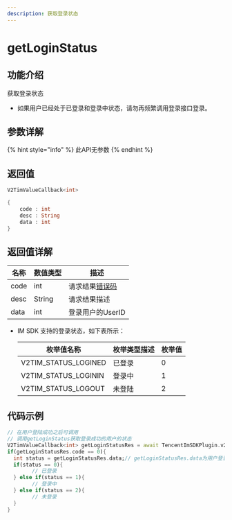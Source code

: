 ```yaml
---
description: 获取登录状态
---
```


# getLoginStatus

## 功能介绍

获取登录状态

* 如果用户已经处于已登录和登录中状态，请勿再频繁调用登录接口登录。

## 参数详解

{% hint style="info" %}
此API无参数
{% endhint %}

## 返回值

```dart
V2TimValueCallback<int>

{
    code : int
    desc : String
    data : int
}
```

## 返回值详解

| 名称   | 数值类型   | 描述                                                             |
| ---- | ------ | -------------------------------------------------------------- |
| code | int    | 请求结果[错误码](https://cloud.tencent.com/document/product/269/1671) |
| desc | String | 请求结果描述                                                         |
| data | int    | 登录用户的UserID                                                    |

*   IM SDK 支持的登录状态，如下表所示：

    | 枚举值名称                  | 枚举类型描述 | 枚举值 |
    | ---------------------- | ------ | --- |
    | V2TIM\_STATUS\_LOGINED | 已登录    | 0   |
    | V2TIM\_STATUS\_LOGININ | 登录中    | 1   |
    | V2TIM\_STATUS\_LOGOUT  | 未登陆    | 2   |

## 代码示例  &#x20;

```dart
// 在用户登陆成功之后可调用
// 调用getLoginStatus获取登录成功的用户的状态
V2TimValueCallback<int> getLoginStatusRes = await TencentImSDKPlugin.v2TIMManager.getLoginStatus();
if(getLoginStatusRes.code == 0){
  int status = getLoginStatusRes.data;// getLoginStatusRes.data为用户登录状态值
  if(status == 0){
        // 已登录
  } else if(status == 1){
        // 登录中
  } else if(status == 2){
        // 未登录
  }
}
```
